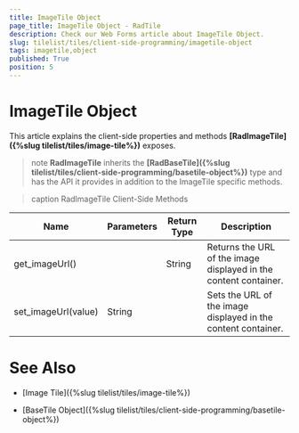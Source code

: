 ```yaml
---
title: ImageTile Object
page_title: ImageTile Object - RadTile
description: Check our Web Forms article about ImageTile Object.
slug: tilelist/tiles/client-side-programming/imagetile-object
tags: imagetile,object
published: True
position: 5
---
```


# ImageTile Object



 

This article explains the client-side properties and methods **[RadImageTile]({%slug tilelist/tiles/image-tile%})** exposes.

>note  **RadImageTile** inherits the **[RadBaseTile]({%slug tilelist/tiles/client-side-programming/basetile-object%})** type and has the API it provides in addition to the ImageTile specific methods.




>caption RadImageTile Client-Side Methods

| Name | Parameters | Return Type | Description |
| ------ | ------ | ------ | ------ |
|get_imageUrl()||String|Returns the URL of the image displayed in the content container.|
|set_imageUrl(value)|String||Sets the URL of the image displayed in the content container.|

# See Also

 * [Image Tile]({%slug tilelist/tiles/image-tile%})

 * [BaseTile Object]({%slug tilelist/tiles/client-side-programming/basetile-object%})
